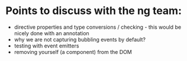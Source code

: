 Points to discuss with the ng team:
=======================================
* directive properties and type conversions / checking - this would be nicely done with an annotation
* why we are not capturing bubbling events by default?
* testing with event emitters
* removing yourself (a component) from the DOM